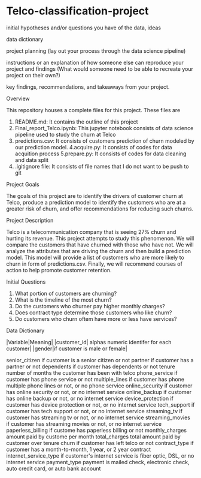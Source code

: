 # Telco-classification-project



initial hypotheses and/or questions you have of the data, ideas

data dictionary

project planning (lay out your process through the data science pipeline)

instructions or an explanation of how someone else can reproduce your project and findings (What would someone need to be able to recreate your project on their own?)

key findings, recommendations, and takeaways from your project.

Overview

This repository houses a complete files for this project. These files are

1. README.md: It contains the outline of this project
2. Final_report_Telco.ipynb: This jupyter notebook consists of data science pipeline used to study the churn at Telco
3. predictions.csv: It consists of customers prediction of churn modeled by our prediction model.
4.acquire.py: It consists of codes for data acquition process
5.prepare.py: It consists of codes for data cleaning and data split
6. .igitignore file: It consists of file names that I do not want to be push to git

Project Goals

The goals of this project are to identify the drivers of customer churn at Telco, produce a prediction model to identify the customers who are at a greater risk of churn, and offer recommendations for reducing such churns.

Project Description

Telco is a telecommunication company that is seeing 27% churn and hurting its revenue. This project attempts to study this phenomenon. We will compare the customers that have churned with those who have not. We will analyze the attributes that are driving the churn and then build a prediction model. This model will provide a list of customers who are more likely to churn in form of predictions.csv. Finally, we will recommend courses of action to help promote customer retention.

Initial Questions

1. What portion of customers are churning?
2. What is the timeline of the most churn?
3. Do the customers who churner pay higher monthly charges?
4. Does contract type determine those customers who like churn?
5. Do customers who churn oftem have more or less have services?

Data Dictionary

|Variable|Meaning|
|customer_id|	alphas numeric identifer for each customer|
|gender|if customer is male or female|


senior_citizen	if customer is a senior citizen or not
partner	if customer has a partner or not
dependents	if customer has dependents or not
tenure	number of months the customer has been with telco
phone_service	if customer has phone service or not
multiple_lines	if customer has phone multiple phone lines or not, or no phone service
online_security	if customer has online security or not, or no internet service
online_backup	if customer has online backup or not, or no internet service
device_protection	if customer has device protection or not, or no internet service
tech_support	if customer has tech support or not, or no internet service
streaming_tv	if customer has streaming tv or not, or no internet service
streaming_movies	if customer has streaming movies or not, or no internet service
paperless_billing	if custome has paperless billing or not
monthly_charges	amount paid by custome per month
total_charges	total amount paid by customer over tenure
churn	if customer has left telco or not
contract_type	if customer has a month-to-month, 1 year, or 2 year contract
internet_service_type	if customer's internet service is fiber optic, DSL, or no internet service
payment_type	payment is mailed check, electronic check, auto credit card, or auto bank account








